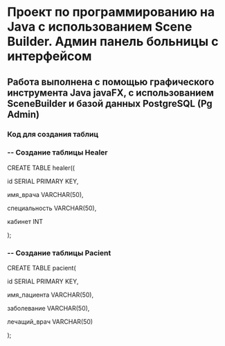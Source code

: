 <h1>Проект по программированию на Java с использованием Scene Builder. Админ панель больницы с интерфейсом</h1>
<p><h2>Работа выполнена с помощью графического инструмента Java javaFX, с использованием SceneBuilder и базой данных PostgreSQL (Pg Admin)</h2></p>
<p><h3>Код для создания таблиц</h3></p>

<p><h3>-- Создание таблицы Healer</h3></p>
<p>CREATE TABLE healer((</p>
<p>  id SERIAL PRIMARY KEY,</p>
<p>  имя_врача VARCHAR(50),</p>
<p>  специальность VARCHAR(50),</p>
<p>   кабинет INT</p>
<p>);</p>

<p><h3>-- Создание таблицы Pacient</h3></p>
<p>CREATE TABLE pacient(</p>
<p>  id SERIAL PRIMARY KEY,</p>
<p>  имя_пациента VARCHAR(50),</p>
<p>  заболевание VARCHAR(50),</p>
<p>  лечащий_врач VARCHAR(50)</p>
<p>);</p>
